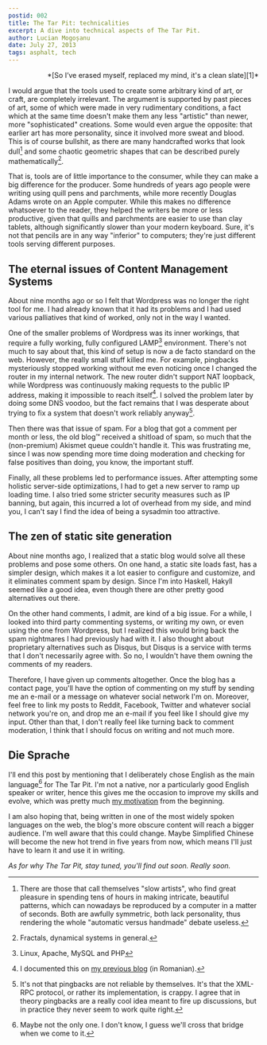 ```yaml
---
postid: 002
title: The Tar Pit: technicalities
excerpt: A dive into technical aspects of The Tar Pit.
author: Lucian Mogoșanu
date: July 27, 2013
tags: asphalt, tech
---
```


<p style="text-align: right">
*[So I’ve erased myself, replaced my mind, it's a clean slate][1]*</p>

I would argue that the tools used to create some arbitrary kind of art, or
craft, are completely irrelevant. The argument is supported by past pieces of
art, some of which were made in very rudimentary conditions, a fact which at
the same time doesn't make them any less "artistic" than newer, more
"sophisticated" creations. Some would even argue the opposite: that earlier art
has more personality, since it involved more sweat and blood. This is of
course bullshit, as there are many handcrafted works that look dull[^1] and
some chaotic geometric shapes that can be described purely mathematically[^2].

That is, tools are of little importance to the consumer, while they can make a
big difference for the producer. Some hundreds of years ago people were writing
using quill pens and parchments, while more recently Douglas Adams wrote on an
Apple computer. While this makes no difference whatsoever to the reader, they
helped the writers be more or less productive, given that quills and parchments
are easier to use than clay tablets, although significantly slower than your
modern keyboard. Sure, it's not that pencils are in any way "inferior" to
computers; they're just different tools serving different purposes.

<!--more-->

## The eternal issues of Content Management Systems

About nine months ago or so I felt that Wordpress was no longer the right tool
for me. I had already known that it had its problems and I had used various
palliatives that kind of worked, only not in the way I wanted.

One of the smaller problems of Wordpress was its inner workings, that require a
fully working, fully configured LAMP[^3] environment. There's not much to say
about that, this kind of setup is now a de facto standard on the web. However,
the really small stuff killed me. For example, pingbacks mysteriously stopped
working without me even noticing once I changed the router in my internal
network. The new router didn't support NAT loopback, while Wordpress was
continuously making requests to the public IP address, making it impossible to
reach itself[^4]. I solved the problem later by doing some DNS voodoo, but the
fact remains that I was desperate about trying to fix a system that doesn't
work reliably anyway[^5].

Then there was that issue of spam. For a blog that got a comment per month or
less, the old blog™ received a shitload of spam, so much that the (non-premium)
Akismet queue couldn't handle it. This was frustrating me, since I was now
spending more time doing moderation and checking for false positives than
doing, you know, the important stuff.

Finally, all these problems led to performance issues. After attempting some
holistic server-side optimizations, I had to get a new server to ramp up
loading time. I also tried some stricter security measures such as IP banning,
but again, this incurred a lot of overhead from my side, and mind you, I can't
say I find the idea of being a sysadmin too attractive.

## The zen of static site generation

About nine months ago, I realized that a static blog would solve all these
problems and pose some others. On one hand, a static site loads fast, has a
simpler design, which makes it a lot easier to configure and customize, and it
eliminates comment spam by design. Since I'm into Haskell, Hakyll seemed like a
good idea, even though there are other pretty good alternatives out there.

On the other hand comments, I admit, are kind of a big issue. For a while, I
looked into third party commenting systems, or writing my own, or even using
the one from Wordpress, but I realized this would bring back the spam
nightmares I had previously had with it. I also thought about proprietary
alternatives such as Disqus, but Disqus is a service with terms that I don't
necessarily agree with. So no, I wouldn't have them owning the comments of my
readers.

Therefore, I have given up comments altogether. Once the blog has a contact
page, you'll have the option of commenting on my stuff by sending me an e-mail
or a message on whatever social network I'm on. Moreover, feel free to link my
posts to Reddit, Facebook, Twitter and whatever social network you're on, and
drop me an e-mail if you feel like I should give my input. Other than that, I
don't really feel like turning back to comment moderation, I think that I
should focus on writing and not much more.

## Die Sprache

I'll end this post by mentioning that I deliberately chose English as the main
language[^6] for The Tar Pit. I'm not a native, nor a particularly good English
speaker or writer, hence this gives me the occasion to improve my skills and
evolve, which was pretty much [my motivation][3] from the beginning.

I am also hoping that, being written in one of the most widely spoken languages
on the web, the blog's more obscure content will reach a bigger audience. I'm
well aware that this could change. Maybe Simplified Chinese will become the new
hot trend in five years from now, which means I'll just have to learn it and
use it in writing.

*As for why The Tar Pit, stay tuned, you'll find out soon. Really soon.*

[^1]: There are those that call themselves "slow artists", who find great
pleasure in spending tens of hours in making intricate, beautiful patterns,
which can nowadays be reproduced by a computer in a matter of seconds. Both are
awfully symmetric, both lack personality, thus rendering the whole "automatic
versus handmade" debate useless.

[^2]: Fractals, dynamical systems in general.

[^3]: Linux, Apache, MySQL and PHP

[^4]: I documented this on [my previous blog][2] (in Romanian).

[^5]: It's not that pingbacks are not reliable by themselves. It's that the
XML-RPC protocol, or rather its implementation, is crappy. I agree that in
theory pingbacks are a really cool idea meant to fire up discussions, but in
practice they never seem to work quite right.

[^6]: Maybe not the only one. I don't know, I guess we'll cross that bridge
when we come to it.

[1]: https://www.youtube.com/watch?v=BdAeqtw3KeQ
[2]: http://lucian.mogosanu.ro/bricks/de-ce-nat-ul-e-o-idee-proasta "de ce nat-ul e o idee proastă"
[3]: /posts/y00/001-introduction.html "The Tar Pit: an introduction"
